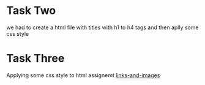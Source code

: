 # Task Two

<p> we had to create a html file with titles with h1 to h4 tags and then aplly some css style </p>

# Task Three

<p> Applying some css style to html assignemt <a href=".././HTML/HTML_ASSIGNMENTS/links-and-images">links-and-images</a></p>